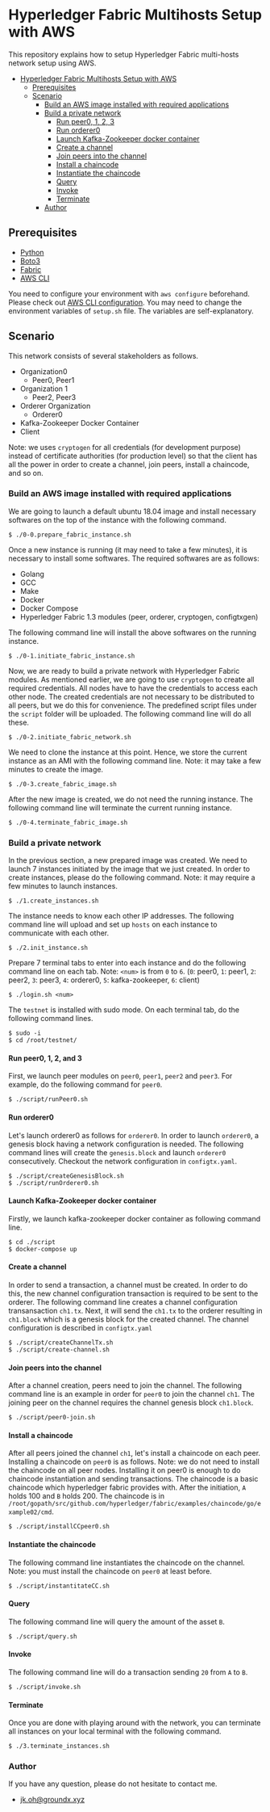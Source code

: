 # Hyperledger Fabric Multihosts Setup with AWS

This repository explains how to setup Hyperledger Fabric multi-hosts network setup using AWS.

<!-- TOC depthFrom:1 depthTo:6 withLinks:1 updateOnSave:1 orderedList:0 -->

- [Hyperledger Fabric Multihosts Setup with AWS](#hyperledger-fabric-multihosts-setup-with-aws)
	- [Prerequisites](#prerequisites)
	- [Scenario](#scenario)
		- [Build an AWS image installed with required applications](#build-an-aws-image-installed-with-required-applications)
		- [Build a private network](#build-a-private-network)
			- [Run peer0, 1, 2, 3](#run-peer0-1-2-3)
			- [Run orderer0](#run-orderer0)
			- [Launch Kafka-Zookeeper docker container](#launch-kafka-zookeeper-docker-container)
			- [Create a channel](#create-a-channel)
			- [Join peers into the channel](#join-peers-into-the-channel)
			- [Install a chaincode](#install-a-chaincode)
			- [Instantiate the chaincode](#instantiate-the-chaincode)
			- [Query](#query)
			- [Invoke](#invoke)
			- [Terminate](#terminate)
		- [Author](#author)

<!-- /TOC -->

## Prerequisites
* [Python](https://www.python.org/)
* [Boto3](https://boto3.amazonaws.com/v1/documentation/api/latest/index.html)
* [Fabric](http://www.fabfile.org/)
* [AWS CLI](https://docs.aws.amazon.com/ko_kr/cli/latest/userguide/cli-chap-install.html)

You need to configure your environment with `aws configure` beforehand. Please check out [AWS CLI configuration](https://docs.aws.amazon.com/ko_kr/cli/latest/userguide/cli-chap-configure.html).
You may need to change the environment variables of `setup.sh` file. The variables are self-explanatory.

## Scenario
This network consists of several stakeholders as follows.
- Organization0
    - Peer0, Peer1
- Organization 1
    - Peer2, Peer3
- Orderer Organization
    - Orderer0
- Kafka-Zookeeper Docker Container
- Client

Note: we uses `cryptogen` for all credentials (for development purpose) instead of certificate authorities (for production level) so that the client has all the power in order to create a channel, join peers, install a chaincode, and so on.

### Build an AWS image installed with required applications
We are going to launch a default ubuntu 18.04 image and install necessary softwares on the top of the instance with the following command.
```
$ ./0-0.prepare_fabric_instance.sh
```
Once a new instance is running (it may need to take a few minutes), it is necessary to install some softwares.
The required softwares are as follows:
* Golang
* GCC
* Make
* Docker
* Docker Compose
* Hyperledger Fabric 1.3 modules (peer, orderer, cryptogen, configtxgen)

The following command line will install the above softwares on the running instance.
```
$ ./0-1.initiate_fabric_instance.sh
```
Now, we are ready to build a private network with Hyperledger Fabric modules. As mentioned earlier, we are going to use `cryptogen` to create all required credentials. All nodes have to have the credentials to access each other node. The created credentials are not necessary to be distributed to all peers, but we do this for convenience. The predefined script files under the `script` folder will be uploaded. The following command line will do all these.
```
$ ./0-2.initiate_fabric_network.sh
```
We need to clone the instance at this point. Hence, we store the current instance as an AMI with the following command line.
Note: it may take a few minutes to create the image.
```
$ ./0-3.create_fabric_image.sh
```
After the new image is created, we do not need the running instance. The following command line will terminate the current running instance.
```
$ ./0-4.terminate_fabric_image.sh
```

### Build a private network
In the previous section, a new prepared image was created. We need to launch 7 instances initiated by the image that we just created.
In order to create instances, please do the following command. Note: it may require a few minutes to launch instances.
```
$ ./1.create_instances.sh
```
The instance needs to know each other IP addresses. The following command line will upload and set up `hosts` on each instance to communicate with each other.
```
$ ./2.init_instance.sh
```

Prepare 7 terminal tabs to enter into each instance and do the following command line on each tab. Note: `<num>` is from `0` to `6`.
(`0`: peer0, `1`: peer1, `2`: peer2, `3`: peer3, `4`: orderer0, `5`: kafka-zookeeper, `6`: client)
```
$ ./login.sh <num>
```

The `testnet` is installed with sudo mode. On each terminal tab, do the following command lines.
```
$ sudo -i
$ cd /root/testnet/
```

#### Run peer0, 1, 2, and 3
First, we launch peer modules on `peer0`, `peer1`, `peer2` and `peer3`. For example, do the following command for `peer0`.
```
$ ./script/runPeer0.sh
```
#### Run orderer0
Let's launch orderer0 as follows for `orderer0`. In order to launch `orderer0`, a genesis block having a network configuration is needed. The following command lines will create the `genesis.block` and launch `orderer0` consecutively. Checkout the network configuration in `configtx.yaml`.
```
$ ./script/createGenesisBlock.sh
$ ./script/runOrderer0.sh
```

#### Launch Kafka-Zookeeper docker container
Firstly, we launch kafka-zookeeper docker container as following command line.
```
$ cd ./script
$ docker-compose up
```

#### Create a channel
In order to send a transaction, a channel must be created. In order to do this, the new channel configuration transaction is required to be sent to the orderer. The following command line creates a channel configuration transansaction `ch1.tx`. Next, it will send the `ch1.tx` to the orderer resulting in `ch1.block` which is a genesis block for the created channel. The channel configuration is described in `configtx.yaml`
```
$ ./script/createChannelTx.sh
$ ./script/create-channel.sh
```

#### Join peers into the channel
After a channel creation, peers need to join the channel. The following command line is an example in order for `peer0` to join the channel `ch1`. The joining peer on the channel requires the channel genesis block `ch1.block`.
```
$ ./script/peer0-join.sh
```

#### Install a chaincode
After all peers joined the channel `ch1`, let's install a chaincode on each peer. Installing a chaincode on `peer0` is as follows.
Note: we do not need to install the chaincode on all peer nodes. Installing it on peer0 is enough to do chaincode instantiation and sending transactions.
The chaincode is a basic chaincode which hyperledger fabric provides with. After the initiation, `A` holds 100 and `B` holds 200.
The chaincode is in `/root/gopath/src/github.com/hyperledger/fabric/examples/chaincode/go/example02/cmd`.
```
$ ./script/installCCpeer0.sh
```

#### Instantiate the chaincode
The following command line instantiates the chaincode on the channel.
Note: you must install the chaincode on `peer0` at least before.
```
$ ./script/instantitateCC.sh
```

#### Query
The following command line will query the amount of the asset `B`.
```
$ ./script/query.sh
```

#### Invoke
The following command line will do a transaction sending `20` from `A` to `B`.
```
$ ./script/invoke.sh
```

#### Terminate
Once you are done with playing around with the network, you can terminate all instances on your local terminal with the following command.
```
$ ./3.terminate_instances.sh
```

### Author
If you have any question, please do not hesitate to contact me.
* jk.oh@groundx.xyz
